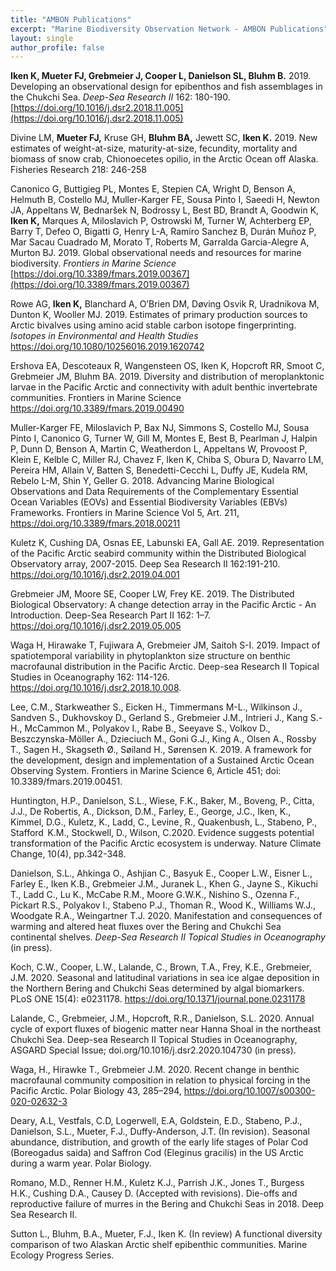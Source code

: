 ```yaml
---
title: "AMBON Publications"
excerpt: "Marine Biodiversity Observation Network - AMBON Publications"
layout: single
author_profile: false
---
```


**Iken K, Mueter FJ, Grebmeier J, Cooper L, Danielson SL, Bluhm B.** 2019. Developing an observational design for epibenthos and fish assemblages in the Chukchi Sea. _Deep-Sea Research II_ 162: 180-190. [https://doi.org/10.1016/j.dsr2.2018.11.005](https://doi.org/10.1016/j.dsr2.2018.11.005)

Divine LM, **Mueter FJ,** Kruse GH, **Bluhm BA,** Jewett SC, **Iken K.** 2019. New estimates of weight-at-size, maturity-at-size, fecundity, mortality and biomass of snow crab, Chionoecetes opilio, in the Arctic Ocean off Alaska. Fisheries Research 218: 246-258

Canonico G, Buttigieg PL, Montes E, Stepien CA, Wright D, Benson A, Helmuth B, Costello MJ, Muller-Karger FE, Sousa Pinto I, Saeedi H, Newton JA, Appeltans W, Bednaršek N, Bodrossy L, Best BD, Brandt A, Goodwin K, **Iken K,** Marques A, Miloslavich P, Ostrowski M, Turner W, Achterberg EP, Barry T, Defeo O, Bigatti G, Henry L-A, Ramiro Sanchez B, Durán Muñoz P, Mar Sacau Cuadrado M, Morato T, Roberts M, Garralda Garcia-Alegre A, Murton BJ. 2019. Global observational needs and resources for marine biodiversity. _Frontiers in Marine Science_ [https://doi.org/10.3389/fmars.2019.00367](https://doi.org/10.3389/fmars.2019.00367)

Rowe AG, **Iken K,** Blanchard A, O’Brien DM, Døving Osvik R, Uradnikova M, Dunton K, Wooller MJ. 2019. Estimates of primary production sources to Arctic bivalves using amino acid stable carbon isotope fingerprinting. _Isotopes in Environmental and Health Studies_ [https://doi.org/10.1080/10256016.2019.1620742 ](https://doi.org/10.1080/10256016.2019.1620742 )

Ershova EA, Descoteaux R, Wangensteen OS, Iken K, Hopcroft RR, Smoot C, Grebmeier JM, Bluhm BA. 2019. Diversity and distribution of meroplanktonic larvae in the Pacific Arctic and connectivity with adult benthic invertebrate communities. Frontiers in Marine Science https://doi.org/10.3389/fmars.2019.00490 

Muller-Karger FE, Miloslavich P, Bax NJ, Simmons S, Costello MJ, Sousa Pinto I, Canonico G, Turner W, Gill M, Montes E, Best B, Pearlman J, Halpin P, Dunn D, Benson A, Martin C, Weatherdon L, Appeltans W, Provoost P, Klein E, Kelble C, Miller RJ, Chavez F, Iken K, Chiba S, Obura D, Navarro LM, Pereira HM, Allain V, Batten S, Benedetti-Cecchi L, Duffy JE, Kudela RM, Rebelo L-M, Shin Y, Geller G. 2018. Advancing Marine Biological Observations and Data Requirements of the Complementary Essential Ocean Variables (EOVs) and Essential Biodiversity Variables (EBVs) Frameworks. Frontiers in Marine Science Vol 5, Art. 211, https://doi.org/10.3389/fmars.2018.00211

Kuletz K, Cushing DA, Osnas EE, Labunski EA, Gall AE. 2019. Representation of the Pacific Arctic seabird community within the Distributed Biological Observatory array, 2007-2015. Deep Sea Research II 162:191-210. https://doi.org/10.1016/j.dsr2.2019.04.001

Grebmeier JM, Moore SE, Cooper LW, Frey KE. 2019. The Distributed Biological Observatory: A change detection array in the Pacific Arctic - An Introduction. Deep-Sea Research Part II 162: 1–7. https://doi.org/10.1016/j.dsr2.2019.05.005

Waga H, Hirawake T, Fujiwara A, Grebmeier JM, Saitoh S-I.  2019. Impact of spatiotemporal variability in phytoplankton size structure on benthic macrofaunal distribution in the Pacific Arctic. Deep-sea Research II Topical Studies in Oceanography 162: 114-126. https://doi.org/10.1016/j.dsr2.2018.10.008. 

Lee, C.M., Starkweather S., Eicken H., Timmermans M-L., Wilkinson J., Sandven S., Dukhovskoy D., Gerland S., Grebmeier J.M., Intrieri J., Kang S.-H., McCammon M., Polyakov I., Rabe B., Seeyave S., Volkov D., Beszczynska-Möller A., Dzieciuch M., Goni G.J., King A., Olsen A., Rossby T., Sagen H., Skagseth Ø., Søiland H., Sørensen K. 2019. A framework for the development, design and implementation of a Sustained Arctic Ocean Observing System. Frontiers in Marine Science 6, Article 451; doi: 10.3389/fmars.2019.00451.

Huntington, H.P., Danielson, S.L., Wiese, F.K., Baker, M., Boveng, P., Citta, J.J., De Robertis, A., Dickson, D.M., Farley, E., George, J.C., Iken, K., Kimmel, D.G., Kuletz, K., Ladd, C., Levine , R., Quakenbush, L., Stabeno, P., Stafford   K.M., Stockwell, D., Wilson, C.2020. Evidence suggests potential transformation of the Pacific Arctic ecosystem is underway. Nature Climate Change, 10(4), pp.342-348.

Danielson, S.L., Ahkinga O., Ashjian C., Basyuk E., Cooper L.W., Eisner L., Farley E., Iken K.B., Grebmeier J.M., Juranek L., Khen G., Jayne S., Kikuchi T., Ladd C., Lu K., McCabe R.M., Moore G.W.K., Nishino S., Ozenna F., Pickart R.S., Polyakov I., Stabeno P.J., Thoman R., Wood K., Williams W.J., Woodgate R.A., Weingartner T.J. 2020. Manifestation and consequences of warming and altered heat fluxes over the Bering and Chukchi Sea continental shelves. _Deep-Sea Research II Topical Studies in Oceanography_ (in 
press).

Koch, C.W., Cooper, L.W., Lalande, C., Brown, T.A., Frey, K.E., Grebmeier, J.M. 2020. Seasonal and latitudinal variations in sea ice algae deposition in the Northern Bering and Chukchi Seas determined by algal biomarkers. PLoS ONE 15(4): e0231178. https://doi.org/10.1371/journal.pone.0231178

Lalande, C., Grebmeier, J.M., Hopcroft, R.R., Danielson, S.L. 2020. Annual cycle of export fluxes of biogenic matter near Hanna Shoal in the northeast Chukchi Sea. Deep-sea Research II Topical Studies in Oceanography, ASGARD Special Issue;  doi.org/10.1016/j.dsr2.2020.104730 (in press).

Waga, H., Hirawke T., Grebmeier J.M. 2020. Recent change in benthic macrofaunal community composition in relation to physical forcing in the Pacific Arctic. Polar Biology 43, 285–294, https://doi.org/10.1007/s00300-020-02632-3

Deary, A.L, Vestfals, C.D, Logerwell, E.A, Goldstein, E.D., Stabeno, P.J., Danielson, S.L., Mueter, F.J., Duffy-Anderson, J.T. (In revision). Seasonal abundance, distribution, and growth of the early life stages of Polar Cod (Boreogadus saida) and Saffron Cod (Eleginus gracilis) in the US Arctic during a warm year. Polar Biology.

Romano, M.D., Renner H.M., Kuletz K.J., Parrish J.K., Jones T., Burgess H.K., Cushing D.A., Causey D. (Accepted with revisions). Die-offs and reproductive failure of murres in the Bering and Chukchi Seas in 2018.  Deep Sea Research II. 

Sutton L., Bluhm, B.A., Mueter, F.J., Iken K. (In review) A functional diversity comparison of two Alaskan Arctic shelf epibenthic communities. Marine Ecology Progress Series. 
